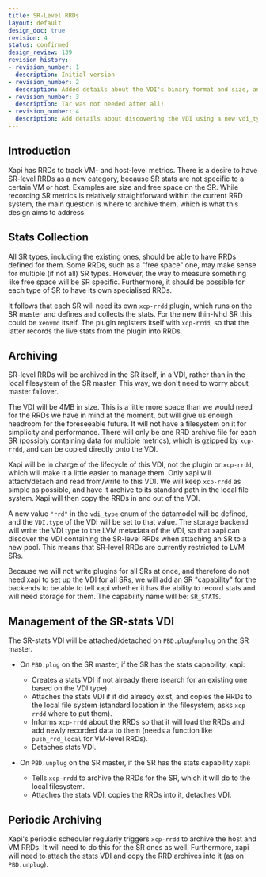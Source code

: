 ```yaml
---
title: SR-Level RRDs
layout: default
design_doc: true
revision: 4
status: confirmed
design_review: 139
revision_history:
- revision_number: 1
  description: Initial version
- revision_number: 2
  description: Added details about the VDI's binary format and size, and the SR capability name.
- revision_number: 3
  description: Tar was not needed after all!
- revision_number: 4
  description: Add details about discovering the VDI using a new vdi_type.
---
```


## Introduction

Xapi has RRDs to track VM- and host-level metrics. There is a desire to have SR-level RRDs as a new category, because SR stats are not specific to a certain VM or host. Examples are size and free space on the SR. While recording SR metrics is relatively straightforward within the current RRD system, the main question is where to archive them, which is what this design aims to address.

## Stats Collection

All SR types, including the existing ones, should be able to have RRDs defined for them. Some RRDs, such as a "free space" one, may make sense for multiple (if not all) SR types. However, the way to measure something like free space will be SR specific. Furthermore, it should be possible for each type of SR to have its own specialised RRDs.

It follows that each SR will need its own `xcp-rrdd` plugin, which runs on the SR master and defines and collects the stats. For the new thin-lvhd SR this could be `xenvmd` itself. The plugin registers itself with `xcp-rrdd`, so that the latter records the live stats from the plugin into RRDs.

## Archiving

SR-level RRDs will be archived in the SR itself, in a VDI, rather than in the local filesystem of the SR master. This way, we don't need to worry about master failover.

The VDI will be 4MB in size. This is a little more space than we would need for the RRDs we have in mind at the moment, but will give us enough headroom for the foreseeable future. It will not have a filesystem on it for simplicity and performance. There will only be one RRD archive file for each SR (possibly containing data for multiple metrics), which is gzipped by `xcp-rrdd`, and can be copied directly onto the VDI.

Xapi will be in charge of the lifecycle of this VDI, not the plugin or `xcp-rrdd`, which will make it a little easier to manage them. Only xapi will attach/detach and read from/write to this VDI. We will keep `xcp-rrdd` as simple as possible, and have it archive to its standard path in the local file system. Xapi will then copy the RRDs in and out of the VDI.

A new value `"rrd"` in the `vdi_type` enum of the datamodel will be defined, and the `VDI.type` of the VDI will be set to that value. The storage backend will write the VDI type to the LVM metadata of the VDI, so that xapi can discover the VDI containing the SR-level RRDs when attaching an SR to a new pool. This means that SR-level RRDs are currently restricted to LVM SRs.

Because we will not write plugins for all SRs at once, and therefore do not need xapi to set up the VDI for all SRs, we will add an SR "capability" for the backends to be able to tell xapi whether it has the ability to record stats and will need storage for them. The capability name will be: `SR_STATS`.

## Management of the SR-stats VDI

The SR-stats VDI will be attached/detached on `PBD.plug`/`unplug` on the SR master.

* On `PBD.plug` on the SR master, if the SR has the stats capability, xapi:
	* Creates a stats VDI if not already there (search for an existing one based on the VDI type).
	* Attaches the stats VDI if it did already exist, and copies the RRDs to the local file system (standard location in the filesystem; asks `xcp-rrdd` where to put them).
	* Informs `xcp-rrdd` about the RRDs so that it will load the RRDs and add newly recorded data to them (needs a function like `push_rrd_local` for VM-level RRDs).
	* Detaches stats VDI.
	
* On `PBD.unplug` on the SR master, if the SR has the stats capability xapi:
	* Tells `xcp-rrdd` to archive the RRDs for the SR, which it will do to the local filesystem.
	* Attaches the stats VDI, copies the RRDs into it, detaches VDI.
	
## Periodic Archiving
	
Xapi's periodic scheduler regularly triggers `xcp-rrdd` to archive the host and VM RRDs. It will need to do this for the SR ones as well. Furthermore, xapi will need to attach the stats VDI and copy the RRD archives into it (as on `PBD.unplug`).
